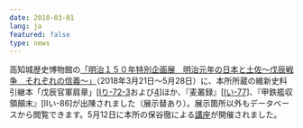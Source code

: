 ```yaml
---
date: 2018-03-01
lang: ja
featured: false
type: news
---
```

高知城歴史博物館の<a href="http://www.kochi-johaku.jp/exhibition/2155/" target="_blank">「明治１５０年特別企画展　明治元年の日本と土佐～戊辰戦争　それぞれの信義～」</a>（2018年3月21日～5月28日）に、本所所蔵の維新史料引継本「戊辰官軍肩章」[<a href="https://clioimg.hi.u-tokyo.ac.jp/viewer/view/idata/T16/I_240ri_/72/3/00000006?m=limit&amp;n=20" target="_blank">Iり-72-3</a>および<a href="https://clioimg.hi.u-tokyo.ac.jp/viewer/view/idata/T16/I_240ri_/72/4/00000007?m=all&amp;n=20" target="_blank">4</a>]ほか、『麦叢録』[<a href="https://clioimg.hi.u-tokyo.ac.jp/viewer/view/idata/T16/I_202i_/77/00000006?m=limit&amp;n=20" target="_blank">Iい-77</a>]、『甲鉄艦収領顛末』[IIい-86]が出陳されました（展示替あり）。展示箇所以外もデータベースから閲覧できます。5月12日に本所の保谷徹による<a href="http://www.kochi-johaku.jp/program/2137/" target="_blank">講座</a>が開催されました。

